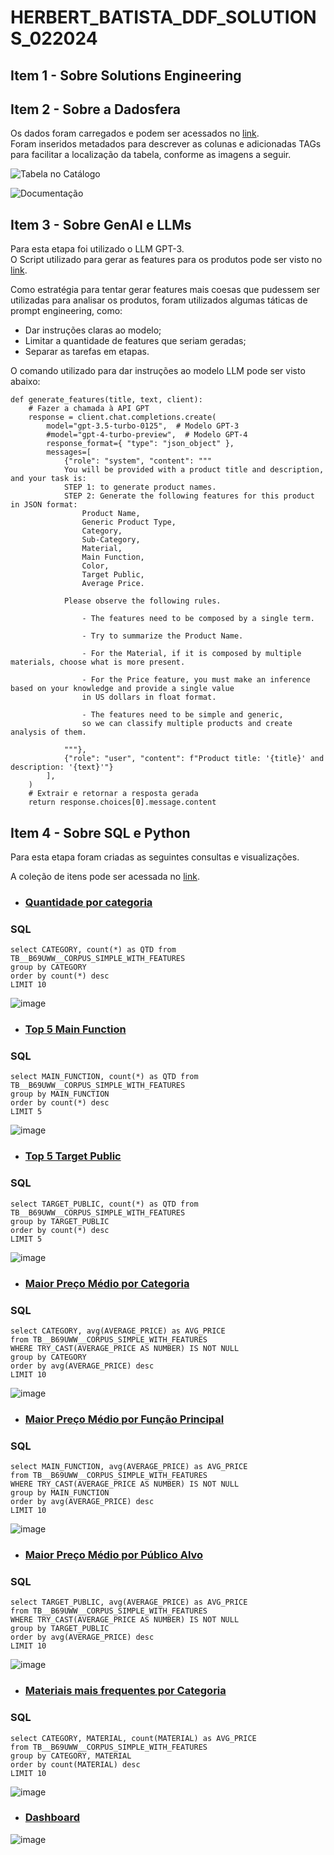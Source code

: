 # HERBERT_BATISTA_DDF_SOLUTIONS_022024


## Item 1 - Sobre Solutions Engineering

## Item  2 - Sobre a Dadosfera
Os dados foram carregados e podem ser acessados no [link](https://app.dadosfera.ai/pt-BR/catalog/data-assets/3081b3aa-f108-4c17-a140-e679d8dd81c6).  
Foram inseridos metadados para descrever as colunas e adicionadas TAGs para facilitar a localização da tabela, conforme as imagens a seguir.  
  
![Tabela no Catálogo](https://github.com/herbertab/HERBERT_BATISTA_DDF_SOLUTIONS_022024/assets/17315911/860dcd93-269e-4413-81d3-8cd8f3bfe0a1)  
  
![Documentação](https://github.com/herbertab/HERBERT_BATISTA_DDF_SOLUTIONS_022024/assets/17315911/1cb33782-cd29-467c-91af-b23b304493b8)





## Item 3 - Sobre GenAI e LLMs

Para esta etapa foi utilizado o LLM GPT-3.  
O Script utilizado para gerar as features para os produtos pode ser visto no [link](https://github.com/herbertab/HERBERT_BATISTA_DDF_SOLUTIONS_022024/blob/main/Case%20Tecnico%20Dadosfera.ipynb).  
  
Como estratégia para tentar gerar features mais coesas que pudessem ser utilizadas para analisar os produtos, foram utilizados algumas táticas de prompt engineering, como:  
- Dar instruções claras ao modelo;
- Limitar a quantidade de features que seriam geradas;
- Separar as tarefas em etapas.

O comando utilizado para dar instruções ao modelo LLM pode ser visto abaixo:

```
def generate_features(title, text, client):  
    # Fazer a chamada à API GPT
    response = client.chat.completions.create(
        model="gpt-3.5-turbo-0125",  # Modelo GPT-3 
        #model="gpt-4-turbo-preview",  # Modelo GPT-4
        response_format={ "type": "json_object" },
        messages=[
            {"role": "system", "content": """
            You will be provided with a product title and description, and your task is:
            STEP 1: to generate product names. 
            STEP 2: Generate the following features for this product in JSON format: 
                Product Name,
                Generic Product Type, 
                Category, 
                Sub-Category, 
                Material, 
                Main Function, 
                Color, 
                Target Public, 
                Average Price.   
            
            Please observe the following rules. 
            
                - The features need to be composed by a single term.
                
                - Try to summarize the Product Name.
                
                - For the Material, if it is composed by multiple materials, choose what is more present.
                
                - For the Price feature, you must make an inference based on your knowledge and provide a single value
                in US dollars in float format.                
                             
                - The features need to be simple and generic, 
                so we can classify multiple products and create analysis of them.
                
            """},
            {"role": "user", "content": f"Product title: '{title}' and description: '{text}'"}  
        ],        
    )
    # Extrair e retornar a resposta gerada
    return response.choices[0].message.content
```

## Item  4 - Sobre SQL e Python

Para esta etapa foram criadas as seguintes consultas e visualizações.  

A coleção de itens pode ser acessada no [link](https://metabase-treinamentos.dadosfera.ai/collection/339-herbert-batista-022024).  

- ### [Quantidade por categoria](https://metabase-treinamentos.dadosfera.ai/question/674-quantidade-por-categoria)
### SQL  
  
```
select CATEGORY, count(*) as QTD from TB__B69UWW__CORPUS_SIMPLE_WITH_FEATURES
group by CATEGORY
order by count(*) desc
LIMIT 10
```
![image](https://github.com/herbertab/HERBERT_BATISTA_DDF_SOLUTIONS_022024/assets/17315911/08006921-5768-49df-a8ec-2c9700837fc5)  

- ### [Top 5 Main Function](https://metabase-treinamentos.dadosfera.ai/question/676-top-5-main-functions)
### SQL  
```
select MAIN_FUNCTION, count(*) as QTD from TB__B69UWW__CORPUS_SIMPLE_WITH_FEATURES
group by MAIN_FUNCTION
order by count(*) desc
LIMIT 5
```
![image](https://github.com/herbertab/HERBERT_BATISTA_DDF_SOLUTIONS_022024/assets/17315911/0bb956c2-16f7-4e01-bc00-e21618e56070)  

- ### [Top 5 Target Public](https://metabase-treinamentos.dadosfera.ai/question/677-top-5-target-public)  
### SQL  
```
select TARGET_PUBLIC, count(*) as QTD from TB__B69UWW__CORPUS_SIMPLE_WITH_FEATURES
group by TARGET_PUBLIC
order by count(*) desc
LIMIT 5
```
![image](https://github.com/herbertab/HERBERT_BATISTA_DDF_SOLUTIONS_022024/assets/17315911/a41147b0-dbb1-4ef8-ab8e-876c3e31e5d6)  

- ### [Maior Preço Médio por Categoria](https://metabase-treinamentos.dadosfera.ai/question/679-maior-preco-medio-por-categoria)  
### SQL  
```
select CATEGORY, avg(AVERAGE_PRICE) as AVG_PRICE 
from TB__B69UWW__CORPUS_SIMPLE_WITH_FEATURES
WHERE TRY_CAST(AVERAGE_PRICE AS NUMBER) IS NOT NULL
group by CATEGORY
order by avg(AVERAGE_PRICE) desc
LIMIT 10
```
![image](https://github.com/herbertab/HERBERT_BATISTA_DDF_SOLUTIONS_022024/assets/17315911/f79c4fb0-87cb-47b4-a44d-d3c78cb4ea5b)  

- ### [Maior Preço Médio por Função Principal](https://metabase-treinamentos.dadosfera.ai/question/682-maior-preco-medio-por-funcao-principal)  
### SQL  
```
select MAIN_FUNCTION, avg(AVERAGE_PRICE) as AVG_PRICE 
from TB__B69UWW__CORPUS_SIMPLE_WITH_FEATURES
WHERE TRY_CAST(AVERAGE_PRICE AS NUMBER) IS NOT NULL
group by MAIN_FUNCTION
order by avg(AVERAGE_PRICE) desc
LIMIT 10
```
![image](https://github.com/herbertab/HERBERT_BATISTA_DDF_SOLUTIONS_022024/assets/17315911/ea4d76aa-8218-443e-a086-78ffab27e358)  

- ### [Maior Preço Médio por Público Alvo](https://metabase-treinamentos.dadosfera.ai/question/681-maior-preco-medio-por-publico-alvo)  
### SQL  
```
select TARGET_PUBLIC, avg(AVERAGE_PRICE) as AVG_PRICE 
from TB__B69UWW__CORPUS_SIMPLE_WITH_FEATURES
WHERE TRY_CAST(AVERAGE_PRICE AS NUMBER) IS NOT NULL
group by TARGET_PUBLIC
order by avg(AVERAGE_PRICE) desc
LIMIT 10
```
![image](https://github.com/herbertab/HERBERT_BATISTA_DDF_SOLUTIONS_022024/assets/17315911/7cb73a77-5746-45c4-a765-3925f790df08)  

- ### [Materiais mais frequentes por Categoria](https://metabase-treinamentos.dadosfera.ai/question/680-materiais-mais-frequentes-por-categoria)  
### SQL  
```
select CATEGORY, MATERIAL, count(MATERIAL) as AVG_PRICE 
from TB__B69UWW__CORPUS_SIMPLE_WITH_FEATURES
group by CATEGORY, MATERIAL
order by count(MATERIAL) desc
LIMIT 10
```
![image](https://github.com/herbertab/HERBERT_BATISTA_DDF_SOLUTIONS_022024/assets/17315911/6069a151-552e-4a28-b741-a9e04f8cb251)  


- ### [Dashboard](https://metabase-treinamentos.dadosfera.ai/dashboard/80-analise-de-produtos)
![image](https://github.com/herbertab/HERBERT_BATISTA_DDF_SOLUTIONS_022024/assets/17315911/0625364a-87d3-4772-8818-d5ceee55abaa)  
























